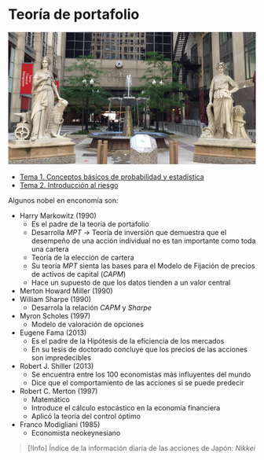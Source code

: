 # Teoría de portafolio

![](attachments/Pasted%20image%2020230504181901.png)

- [Tema 1. Conceptos básicos de probabilidad y estadística](Tema%201.%20Conceptos%20básicos%20de%20probabilidad%20y%20estadística.md)
- [Tema 2. Introducción al riesgo](Tema%202.%20Introducción%20al%20riesgo)



Algunos nobel en enconomía son:
- Harry Markowitz (1990)
	- Es el padre de la teoría de portafolio
	- Desarrolla _MPT_ -> Teoría de inversión que demuestra que el desempeño de una acción individual no es tan importante como toda una cartera
	- Teoría de la elección de cartera
	- Su teoría _MPT_ sienta las bases para el Modelo de Fijación de precios de activos de capital (_CAPM_)
	- Hace un supuesto de que los datos tienden a un valor central
- Merton Howard Miller (1990)
- William Sharpe (1990)
	- Desarrola la relación _CAPM_ y _Sharpe_
- Myron Scholes (1997)
	- Modelo de valoración de opciones
- Eugene Fama (2013)
	- Es el padre de la Hipótesis de la eficiencia de los mercados
	- En su tesis de doctorado concluye que los precios de las acciones son impredecibles
- Robert J. Shiller (2013)
	- Se encuentra entre los 100 economistas más influyentes del mundo
	- Dice que el comportamiento de las acciones si se puede predecir
- Robert C. Merton (1997)
	- Matemático
	- Introduce el cálculo estocástico en la economía financiera
	- Aplicó la teoría del control óptimo
- Franco Modigliani (1985)
	- Economista neokeynesiano



>[!Info]
>Índice de la información diaria de las acciones de Japón: _Nikkei_
